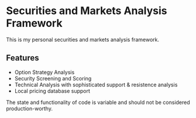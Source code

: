 # Securities and Markets Analysis Framework

This is my personal securities and markets analysis framework.

## Features
* Option Strategy Analysis
* Security Screening and Scoring
* Technical Analysis with sophisticated support & resistence analysis
* Local pricing database support

The state and functionality of code is variable and should not be considered production-worthy.

